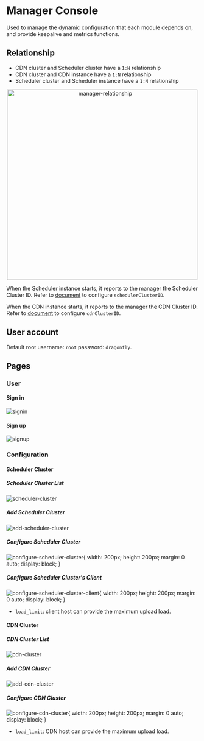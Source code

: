 # Manager Console

Used to manage the dynamic configuration that each module depends on, and provide keepalive and metrics functions.

## Relationship

- CDN cluster and Scheduler cluster have a `1:N` relationship
- CDN cluster and CDN instance have a `1:N` relationship
- Scheduler cluster and Scheduler instance have a `1:N` relationship

<div align="center">
  <img src="../../images/manager-console/relationship.jpg" width="500" title="manager-relationship">
</div>

When the Scheduler instance starts, it reports to the manager the Scheduler Cluster ID. Refer to [document](../../config/scheduler.yaml) to configure `schedulerClusterID`.

When the CDN instance starts, it reports to the manager the CDN Cluster ID. Refer to [document](../../config/cdn.yaml) to configure `cdnClusterID`.

## User account

Default root username: `root` password: `dragonfly`.

## Pages

### User

#### Sign in

![signin][signin]

#### Sign up

![signup][signup]

### Configuration

#### Scheduler Cluster

##### Scheduler Cluster List

![scheduler-cluster][scheduler-cluster]

##### Add Scheduler Cluster

![add-scheduler-cluster][add-scheduler-cluster]

##### Configure Scheduler Cluster

![configure-scheduler-cluster][configure-scheduler-cluster]{ width: 200px; height: 200px; margin: 0 auto; display: block; }

##### Configure Scheduler Cluster's Client

![configure-scheduler-cluster-client][configure-scheduler-cluster-client]{ width: 200px; height: 200px; margin: 0 auto; display: block; }

- `load_limit`: client host can provide the maximum upload load.

#### CDN Cluster

##### CDN Cluster List

![cdn-cluster][cdn-cluster]

##### Add CDN Cluster

![add-cdn-cluster][add-cdn-cluster]

##### Configure CDN Cluster

![configure-cdn-cluster][configure-cdn-cluster]{ width: 200px; height: 200px; margin: 0 auto; display: block; }

- `load_limit`: CDN host can provide the maximum upload load.


[signin]: ../../images/manager-console/signin.jpg
[signup]: ../../images/manager-console/signup.jpg
[scheduler-cluster]: ../../images/manager-console/scheduler-cluster.jpg
[add-scheduler-cluster]: ../../images/manager-console/add-scheduler-cluster.jpg
[configure-scheduler-cluster]: ../../images/manager-console/configure-scheduler-cluster.jpg
[configure-scheduler-cluster-client]: ../../images/manager-console/configure-scheduler-cluster-client.jpg
[configure-]: ../../images/manager-console/add-scheduler-cluster.jpg
[cdn-cluster]: ../../images/manager-console/cdn-cluster.jpg
[add-cdn-cluster]: ../../images/manager-console/add-cdn-cluster.jpg
[configure-cdn-cluster]: ../../images/manager-console/configure-cdn-cluster.jpg
